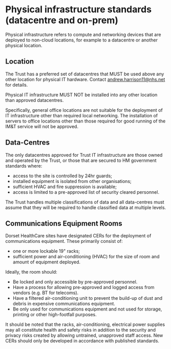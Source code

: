 # Physical infrastructure standards (datacentre and on-prem)

Physical infrastructure refers to compute and networking devices that are deployed to non-cloud locations, for example to a datacentre or another physical location.

## Location

The Trust has a preferred set of datacentres that MUST be used above any other location for physical IT hardware. Contact andrew.harrison11@nhs.net for details.

Physical IT infrastructure MUST NOT be installed into any other location than approved datacentres.

Specifically, general office locations are not suitable for the deployment of IT infrastructure other than required local networking. 
The installation of servers to office locations other than those required for good running of the IM&T service will not be approved.

## Data-Centres

The only datacentres approved for Trust IT infrastructure are those owned and operated by the Trust, or those that are secured to HM government standards where:

* access to the site is controlled by 24hr guards;
* installed equipment is isolated from other organisations;
* sufficient HVAC and fire suppression is available;
* access is limited to a pre-approved list of security cleared personnel.

The Trust handles multiple classifications of data and all data-centres must assume that they will be required to handle classified data at multiple levels.

## Communications Equipment Rooms

Dorset HealthCare sites have designated CERs for the deployment of communications equipment. These primarily consist of:

* one or more lockable 19" racks;
* sufficient power and air-conditioning (HVAC) for the size of room and amount of equipment deployed.

Ideally, the room should:

* Be locked and only accessible by pre-approved personnel.
* Have a process for allowing pre-approved and logged access from vendors (e.g. BT for telecoms).
* Have a filtered air-conditioning unit to prevent the build-up of dust and debris in expensive communications equipment.
* Be only used for communications equipment and not used for storage, printing or other high-footfall purposes.

It should be noted that the racks, air-conditioning, electrical power supplies may all constitute health and safety risks in addition to the security and privacy risks created by allowing untrained, unapproved staff access. New CERs should only be developed in accordance with published standards.